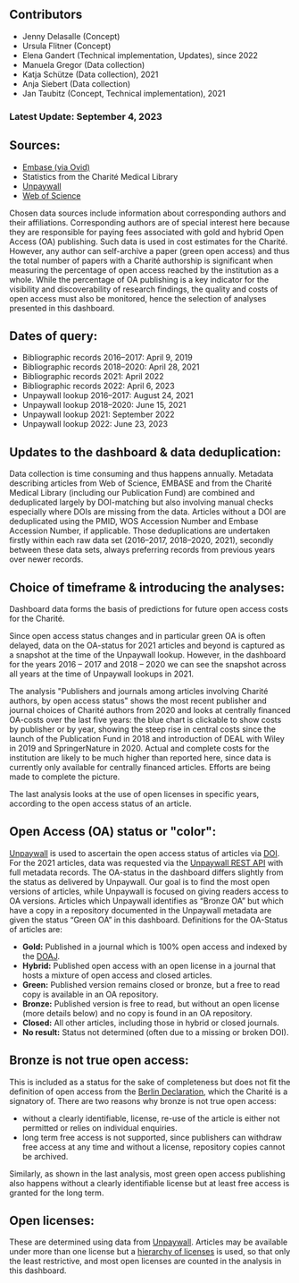 ## Contributors
- Jenny Delasalle (Concept)
- Ursula Flitner (Concept)
- Elena Gandert (Technical implementation, Updates), since 2022
- Manuela Gregor (Data collection)
- Katja Schütze (Data collection), 2021
- Anja Siebert (Data collection)
- Jan Taubitz (Concept, Technical implementation), 2021

### Latest Update: September 4, 2023

## Sources:
- [Embase (via Ovid)](http://ovidsp.ovid.com/autologin.html)
- Statistics from the Charité Medical Library
- [Unpaywall](https://unpaywall.org)
- [Web of Science](https://www.webofscience.com/wos/woscc/basic-search)

Chosen data sources include information about corresponding authors and their affiliations. Corresponding authors are of special interest here because they are responsible for paying fees associated with gold and hybrid Open Access (OA) publishing. Such data is used in cost estimates for the Charité. However, any author can self-archive a paper (green open access) and thus the total number of papers with a Charité authorship is significant when measuring the percentage of open access reached by the institution as a whole. While the percentage of OA publishing is a key indicator for the visibility and discoverability of research findings, the quality and costs of open access must also be monitored, hence the selection of analyses presented in this dashboard.

## Dates of query:
- Bibliographic records 2016–2017: April 9, 2019
- Bibliographic records 2018–2020: April 28, 2021
- Bibliographic records 2021: April 2022
- Bibliographic records 2022: April 6, 2023
- Unpaywall lookup 2016–2017: August 24, 2021
- Unpaywall lookup 2018–2020: June 15, 2021
- Unpaywall lookup 2021: September 2022
- Unpaywall lookup 2022: June 23, 2023

## Updates to the dashboard & data deduplication:
Data collection is time consuming and thus happens annually. Metadata describing articles from Web of Science, EMBASE and from the Charité Medical Library (including our Publication Fund) are combined and deduplicated largely by DOI-matching but also involving manual checks especially where DOIs are missing from the data. Articles without a DOI are deduplicated using the PMID, WOS Accession Number and Embase Accession Number, if applicable. Those deduplications are undertaken firstly within each raw data set (2016–2017, 2018–2020, 2021), secondly between these data sets, always preferring records from previous years over newer records.

## Choice of timeframe & introducing the analyses:

Dashboard data forms the basis of predictions for future open access costs for the Charité.

Since open access status changes and in particular green OA is often delayed, data on the OA-status for 2021 articles and beyond is captured as a snapshot at the time of the Unpaywall lookup. However, in the dashboard for the years 2016 – 2017 and 2018 – 2020 we can see the snapshot across all years at the time of Unpaywall lookups in 2021.

The analysis "Publishers and journals among articles involving Charité authors, by open access status" shows the most recent publisher and journal choices of Charité authors from 2020 and looks at centrally financed OA-costs over the last five years: the blue chart is clickable to show costs by publisher or by year, showing the steep rise in central costs since the launch of the Publication Fund in 2018 and introduction of DEAL with Wiley in 2019 and SpringerNature in 2020. Actual and complete costs for the institution are likely to be much higher than reported here, since data is currently only available for centrally financed articles. Efforts are being made to complete the picture.

The last analysis looks at the use of open licenses in specific years, according to the open access status of an article.

## Open Access (OA) status or "color":

[Unpaywall](https://unpaywall.org/) is used to ascertain the open access status of articles via [DOI](https://www.doi.org/). For the 2021 articles, data was requested via the [Unpaywall REST API](https://unpaywall.org/products/api) with full metadata records. The OA-status in the dashboard differs slightly from the status as delivered by Unpaywall. Our goal is to find the most open versions of articles, while Unpaywall is focused on giving readers access to OA versions. Articles which Unpaywall identifies as “Bronze OA” but which have a copy in a repository documented in the Unpaywall metadata are given the status “Green OA” in this dashboard. Definitions for the OA-Status of articles are:

- **Gold:** Published in a journal which is 100% open access and indexed by the [DOAJ](https://doaj.org/).
- **Hybrid:** Published open access with an open license in a journal that hosts a mixture of open access and closed articles.
- **Green:** Published version remains closed or bronze, but a free to read copy is available in an OA repository.
- **Bronze:** Published version is free to read, but without an open license (more details below) and no copy is found in an OA repository.
- **Closed:** All other articles, including those in hybrid or closed journals.
- **No result:** Status not determined (often due to a missing or broken DOI).

## Bronze is not true open access:

This is included as a status for the sake of completeness but does not fit the definition of open access from the [Berlin Declaration](https://openaccess.mpg.de/Berlin-Declaration), which the Charité is a signatory of. There are two reasons why bronze is not true open access:

- without a clearly identifiable, license, re-use of the article is either not permitted or relies on individual enquiries.
- long term free access is not supported, since publishers can withdraw free access at any time and without a license, repository copies cannot be archived.

Similarly, as shown in the last analysis, most green open access publishing also happens without a clearly identifiable license but at least free access is granted for the long term.

## Open licenses:
These are determined using data from [Unpaywall](https://unpaywall.org/). Articles may be available under more than one license but a [hierarchy of licenses](https://creativecommons.org/about/cclicenses/) is used, so that only the least restrictive, and most open licenses are counted in the analysis in this dashboard. 


